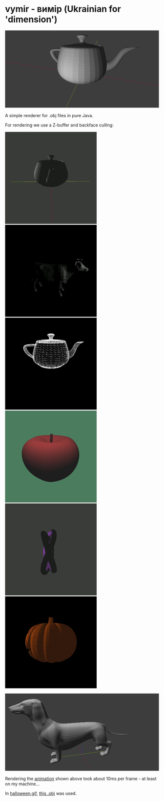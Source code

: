# vymir - вимір (Ukrainian for 'dimension')

<img src="doc/cover.png" alt="drawing"/>

A simple renderer for .obj files in pure Java.

For rendering we use a Z-buffer and backface culling:

<img src="doc/test.gif" alt="teapot.obj" width="300"/> <img src="doc/cow.gif" alt="cow.gif" width="300"/> <img src="doc/culling.png" alt="teapot.obj (wireframe)" width="300"/> <img src="doc/apple.png" alt="apple.obj" width="300"/> <img src="doc/knot.gif" alt="drawing" width="300"/> <img src="doc/halloween.gif" alt="drawing" width="300"/>

<img src="doc/dog.png" alt="drawing"/>

Rendering the [animation](doc/test.gif) shown above took about 10ms per frame - at least on my machine...

In [halloween.gif](doc/halloween.gif), [this .obj](https://www.turbosquid.com/3d-models/free-halloween-pumpkin-3d-model/961113) was used.
